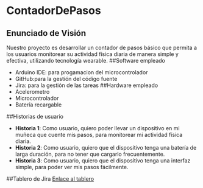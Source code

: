 # ContadorDePasos
## Enunciado de Visión
Nuestro proyecto es desarrollar un contador de pasos básico que permita a los usuarios monitorear su actividad física diaria de manera simple y efectiva, utilizando tecnología wearable.
##Software empleado
- Arduino IDE: para progamacion del microcontrolador
- GitHub:para la gestión del código fuente
- Jira: para la gestión de las tareas
##Hardware empleado
- Acelerometro
- Microcontrolador
- Batería recargable

##Historias de usuario
- **Historia 1**: Como usuario, quiero poder llevar un dispositivo en mi muñeca que cuente mis pasos, para monitorear mi actividad física diaria.
- **Historia 2**: Como usuario, quiero que el dispositivo tenga una batería de larga duración, para no tener que cargarlo frecuentemente.
- **Historia 3**: Como usuario, quiero que el dispositivo tenga una interfaz simple, para poder ver mis pasos fácilmente.

##Tablero de Jira
[Enlace al tablero]()
